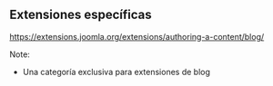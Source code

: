 ## Extensiones específicas
https://extensions.joomla.org/extensions/authoring-a-content/blog/

Note:
* Una categoría exclusiva para extensiones de blog
